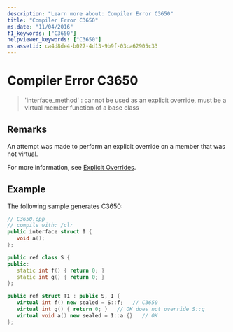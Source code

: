 ```yaml
---
description: "Learn more about: Compiler Error C3650"
title: "Compiler Error C3650"
ms.date: "11/04/2016"
f1_keywords: ["C3650"]
helpviewer_keywords: ["C3650"]
ms.assetid: ca4d8de4-b027-4d13-9b9f-03ca62905c33
---
```

# Compiler Error C3650

> 'interface_method' : cannot be used as an explicit override, must be a virtual member function of a base class

## Remarks

An attempt was made to perform an explicit override on a member that was not virtual.

For more information, see [Explicit Overrides](../../extensions/explicit-overrides-cpp-component-extensions.md).

## Example

The following sample generates C3650:

```cpp
// C3650.cpp
// compile with: /clr
public interface struct I {
   void a();
};

public ref class S {
public:
   static int f() { return 0; }
   static int g() { return 0; }
};

public ref struct T1 : public S, I {
   virtual int f() new sealed = S::f;   // C3650
   virtual int g() { return 0; }   // OK does not override S::g
   virtual void a() new sealed = I::a {}   // OK
};
```
